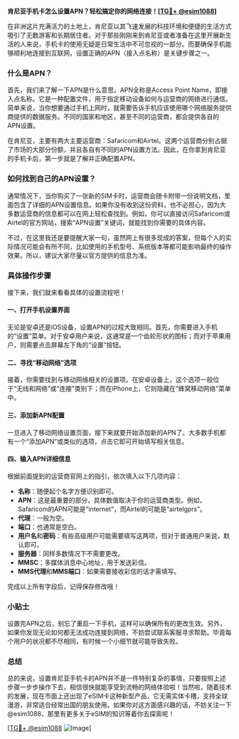 **肯尼亚手机卡怎么设置APN？轻松搞定你的网络连接！[[TG💪+ @esim1088](https://t.me/s/esim1088)]**

在非洲这片充满活力的土地上，肯尼亚以其飞速发展的科技环境和便捷的生活方式吸引了无数游客和长期居住者。对于那些刚刚来到肯尼亚或者准备在这里开展新生活的人来说，手机卡的使用无疑是日常生活中不可忽视的一部分。而要确保手机能够顺利地连接到互联网，设置正确的APN（接入点名称）是关键步骤之一。

### 什么是APN？

首先，我们来了解一下APN是什么意思。APN全称是Access Point Name，即接入点名称。它是一种配置文件，用于指定移动设备如何与运营商的网络进行通信。简单来说，当你想要通过手机上网时，就需要告诉手机应该使用哪个网络服务提供商提供的数据服务。不同的国家和地区，甚至不同的运营商，都会提供各自的APN设置。

在肯尼亚，主要有两大主要运营商：Safaricom和Airtel。这两个运营商分别占据了市场的大部分份额，并且各自有不同的APN设置方法。因此，在你拿到肯尼亚的手机卡后，第一步就是了解并正确配置APN。

### 如何找到自己的APN设置？

通常情况下，当你购买了一张新的SIM卡时，运营商会随卡附带一份说明文档，里面包含了详细的APN设置信息。如果你没有收到这份资料，也不必担心，因为大多数运营商的信息都可以在网上轻松查找到。例如，你可以直接访问Safaricom或Airtel的官方网站，搜索“APN设置”关键词，就能找到你需要的具体内容。

不过，在这里我还是要提醒大家一句，虽然网上有很多现成的答案，但每个人的实际情况可能会有所不同，比如使用的手机型号、系统版本等都可能影响最终的操作效果。所以，建议大家尽量以官方提供的信息为准。

### 具体操作步骤

接下来，我们就来看看具体的设置流程吧！

#### 一、打开手机设置界面

无论是安卓还是iOS设备，设置APN的过程大致相同。首先，你需要进入手机的“设置”菜单。对于安卓用户来说，这通常是一个齿轮形状的图标；而对于苹果用户，则需要点击屏幕左下角的“设置”按钮。

#### 二、寻找“移动网络”选项

接着，你需要找到与移动网络相关的设置项。在安卓设备上，这个选项一般位于“无线和网络”或“连接”类别下；而在iPhone上，它则隐藏在“蜂窝移动网络”菜单中。

#### 三、添加新APN配置

一旦进入了移动网络设置页面，接下来就要开始添加新的APN了。大多数手机都有一个“添加APN”或类似的选项，点击它即可开始填写相关信息。

#### 四、输入APN详细信息

根据前面提到的运营商官网上的指引，依次填入以下几项内容：
- **名称**：随便起个名字方便识别即可。
- **APN**：这是最重要的部分，具体数值取决于你的运营商类型。例如，Safaricom的APN可能是“internet”，而Airtel的可能是“airtelgprs”。
- **代理**：一般为空。
- **端口**：也通常是空白。
- **用户名**和**密码**：有些高级用户可能需要填写这两项，但对于普通用户来说，默认即可。
- **服务器**：同样多数情况下不需要更改。
- **MMSC**：多媒体消息中心地址，用于发送彩信。
- **MMS代理**和**MMS端口**：如果需要接收彩信的话才需填写。

完成以上所有字段后，记得保存修改哦！

### 小贴士

设置完APN之后，别忘了重启一下手机，这样可以确保所有的更改生效。另外，如果你发现无论如何都无法成功连接到网络，不妨尝试联系客服寻求帮助。毕竟每个用户的状况都不尽相同，有时候一个小细节就可能导致失败。

### 总结

总的来说，设置肯尼亚手机卡的APN并不是一件特别复杂的事情，只要按照上述步骤一步步操作下去，相信很快就能享受到流畅的网络体验啦！当然啦，随着技术的发展，现在市面上还出现了eSIM卡这种新型产品，它无需实体卡槽，支持全球漫游，非常适合经常出国的朋友使用。如果你对这方面感兴趣的话，不妨关注一下@esim1088，那里有更多关于eSIM的知识等着你去探索呢！

[[TG💪+ @esim1088](https://t.me/s/esim1088) ![Image](https://i.postimg.cc/4NQfJmqS/Snipaste-2025-05-13-00-14-12.png)]